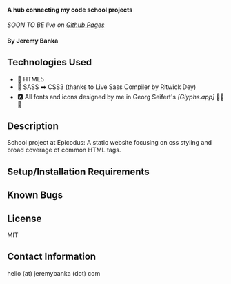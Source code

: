 #### A hub connecting my code school projects 

_SOON TO BE live on [Github Pages](jeremybanka.github.io/programming-portfolio)_

#### By Jeremy Banka

## Technologies Used

* 📄 HTML5
* 💅 SASS ➡️ CSS3 (thanks to Live Sass Compiler by Ritwick Dey)
* 🅰️ All fonts and icons designed by me in Georg Seifert's _[Glyphs.app]_ 💚💚💚

## Description

School project at Epicodus: A static website focusing on css styling and broad coverage of common HTML tags.

## Setup/Installation Requirements

## Known Bugs

## License

MIT

## Contact Information

hello (at) jeremybanka (dot) com